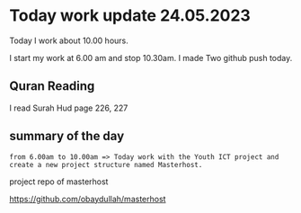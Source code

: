 # Today work update 24.05.2023

Today I work about 10.00 hours.

I start my work at 6.00 am and stop 10.30am.
I made Two github push today.

## Quran Reading

I read Surah Hud page 226, 227

## summary of the day

    from 6.00am to 10.00am => Today work with the Youth ICT project and create a new project structure named Masterhost.

project repo of masterhost

https://github.com/obaydullah/masterhost

